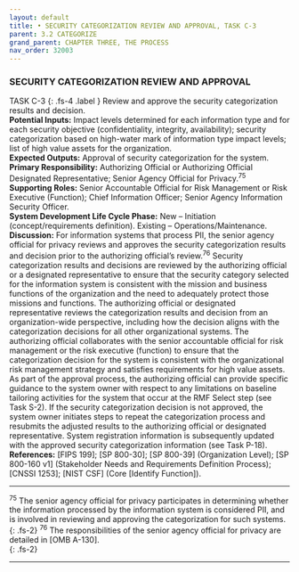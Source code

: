 ```yaml
---
layout: default
title: • SECURITY CATEGORIZATION REVIEW AND APPROVAL, TASK C-3
parent: 3.2 CATEGORIZE 
grand_parent: CHAPTER THREE, THE PROCESS
nav_order: 32003
---
```


### SECURITY CATEGORIZATION REVIEW AND APPROVAL 
TASK C-3
{: .fs-4 .label }
Review and approve the security categorization results and decision.  
**Potential Inputs:** Impact levels determined for each information type and for each security objective (confidentiality, integrity, availability); security categorization based on high-water mark of information type impact levels; list of high value assets for the organization.   
**Expected Outputs:** Approval of security categorization for the system.   
**Primary Responsibility:** Authorizing Official or Authorizing Official Designated Representative; Senior Agency Official for Privacy.<sup>75</sup>  
**Supporting Roles:** Senior Accountable Official for Risk Management or Risk Executive (Function); Chief Information Officer; Senior Agency Information Security Officer.    
**System Development Life Cycle Phase:** New – Initiation (concept/requirements definition). Existing – Operations/Maintenance.    
**Discussion:** For information systems that process PII, the senior agency official for privacy reviews and approves the security categorization results and decision prior to the authorizing official’s review.<sup>76</sup> Security categorization results and decisions are reviewed by the authorizing official or a designated representative to ensure that the security category selected for the information system is consistent with the mission and business functions of the organization and the need to adequately protect those missions and functions. The authorizing official or designated representative reviews the categorization results and decision from an organization-wide perspective, including how the decision aligns with the categorization decisions for all other organizational systems. The authorizing official collaborates with the senior accountable official for risk management or the risk executive (function) to ensure that the categorization decision for the system is consistent with the organizational risk management strategy and satisfies requirements for high value assets. As part of the approval process, the authorizing official can provide specific guidance to the system owner with respect to any limitations on baseline tailoring activities for the system that occur at the RMF Select step (see Task S-2). If the security categorization decision is not approved, the system owner initiates steps to repeat the categorization process and resubmits the adjusted results to the authorizing official or designated representative. System registration information is subsequently updated with the approved security categorization information (see Task P-18).    
**References:** [FIPS 199]; [SP 800-30]; [SP 800-39] (Organization Level); [SP 800-160 v1] (Stakeholder Needs and Requirements Definition Process); [CNSSI 1253]; [NIST CSF] (Core [Identify Function]).    

***
<sup>75</sup> The senior agency official for privacy participates in determining whether the information processed by the information system is considered PII, and is involved in reviewing and approving the categorization for such systems.
{: .fs-2}
<sup>76</sup> The responsibilities of the senior agency official for privacy are detailed in [OMB A-130].   
{: .fs-2}
***
